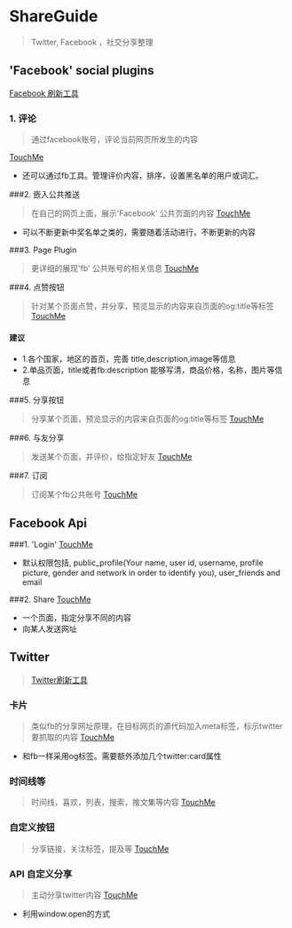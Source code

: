 # ShareGuide

> Twitter, Facebook ，社交分享整理

## 'Facebook'  social plugins

[Facebook 刷新工具](https://developers.facebook.com/tools/debug/og/object/)

### 1. 评论

> 通过facebook账号，评论当前网页所发生的内容

[TouchMe](https://developers.facebook.com/docs/plugins/comments)
- 还可以通过fb工具。管理评价内容，排序，设置黑名单的用户或词汇。

###2. 嵌入公共推送

> 在自己的网页上面，展示'Facebook' 公共页面的内容
[TouchMe](https://developers.facebook.com/docs/plugins/embedded-posts)

- 可以不断更新中奖名单之类的，需要随着活动进行，不断更新的内容

###3. Page Plugin
> 更详细的展现'fb' 公共账号的相关信息
[TouchMe](https://developers.facebook.com/docs/plugins/page-plugin)

###4. 点赞按钮
> 针对某个页面点赞，并分享，预览显示的内容来自页面的og:title等标签
[TouchMe](https://developers.facebook.com/docs/plugins/like-button)

#### 建议
- 1.各个国家，地区的首页，完善 title,description,image等信息
- 2.单品页面，title或者fb:description 能够写清，商品价格，名称，图片等信息

###5. 分享按钮
> 分享某个页面，预览显示的内容来自页面的og:title等标签
[TouchMe](https://developers.facebook.com/docs/plugins/share-button)

###6. 与友分享
> 发送某个页面，并评价，给指定好友
[TouchMe](https://developers.facebook.com/docs/plugins/send-button)

###7. 订阅
> 订阅某个fb公共账号
[TouchMe](https://developers.facebook.com/docs/plugins/follow-button)

## Facebook Api

###1. 'Login'
[TouchMe](https://developers.facebook.com/docs/facebook-login/overview/)

- 默认权限包括, public_profile(Your name, user id, username, profile picture, gender and network in order to identify you), user_friends and email

###2. Share
[TouchMe](https://developers.facebook.com/docs/sharing/web)

- 一个页面，指定分享不同的内容
- 向某人发送网址

## Twitter 
>[Twitter刷新工具](https://cards-dev.twitter.com/validator)

###  卡片
>  类似fb的分享网址原理，在目标网页的源代码加入meta标签，标示twitter要抓取的内容
[TouchMe](https://dev.twitter.com/cards/getting-started)

- 和fb一样采用og标签。需要额外添加几个twitter:card属性

### 时间线等
>  时间线，喜欢，列表，搜索，推文集等内容
[TouchMe](https://twitter.com/settings/widgets/new)

### 自定义按钮
> 分享链接，关注标签，提及等
[TouchMe](https://about.twitter.com/zh-hans/resources/buttons#tweet)

### API 自定义分享
> 主动分享twitter内容
[TouchMe](https://dev.twitter.com/web/tweet-button/web-intent)

- 利用window.open的方式
